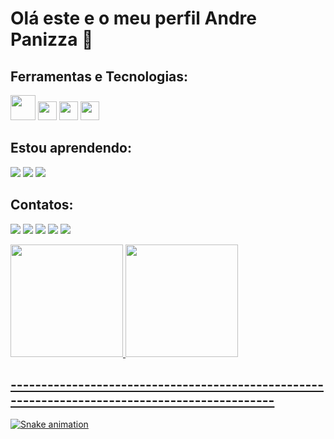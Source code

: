 # Olá este e o meu perfil Andre Panizza 👋

## Ferramentas e Tecnologias:

<img src="https://cdn.jsdelivr.net/gh/devicons/devicon/icons/git/git-original.svg" width="40" height="40"/>
<img src="https://cdn.jsdelivr.net/gh/devicons/devicon/icons/amazonwebservices/amazonwebservices-original-wordmark.svg" width="30" height="30" />
<img src="https://cdn.jsdelivr.net/gh/devicons/devicon/icons/kubernetes/kubernetes-plain-wordmark.svg"  width="30" height="30"/>
<img src="https://cdn.jsdelivr.net/gh/devicons/devicon/icons/terraform/terraform-original-wordmark.svg" width="30" height="30"/>


## Estou aprendendo:
<img src="https://cdn.jsdelivr.net/gh/devicons/devicon/icons/jenkins/jenkins-original.svg" />

<img src="https://cdn.jsdelivr.net/gh/devicons/devicon/icons/apachekafka/apachekafka-original-wordmark.svg" />

<img src="https://cdn.jsdelivr.net/gh/devicons/devicon/icons/php/php-original.svg" />
          
## Contatos:
<a href="https://www.youtube.com/seu-canal-youtube-aqui" target="_blank"><img src="https://img.shields.io/badge/YouTube-FF0000?style=for-the-badge&logo=youtube&logoColor=white" target="_blank"></a>
<a href="https://instagram.com/seu-usuário-instagram-aqui" target="_blank"><img src="https://img.shields.io/badge/-Instagram-%23E4405F?style=for-the-badge&logo=instagram&logoColor=white" target="_blank"></a>
<a href="https://www.twitch.tv/seu-usuário-aqui" target="_blank"><img src="https://img.shields.io/badge/Twitch-9146FF?style=for-the-badge&logo=twitch&logoColor=white" target="_blank"></a>
<a href = "mailto:contato@seu-usuário-aqui"><img src="https://img.shields.io/badge/Gmail-D14836?style=for-the-badge&logo=gmail&logoColor=white" target="_blank"></a>
<a href="https://www.linkedin.com/in/seu-usuário-linkedln-aqui" target="_blank"><img src="https://img.shields.io/badge/-LinkedIn-%230077B5?style=for-the-badge&logo=linkedin&logoColor=white" target="_blank"></a>   
</div>

<div>
<a href="https://github.com/AndrePanizza">
<img height="180em" src="https://github-readme-stats.vercel.app/api/top-langs/?username=seu-usuário-aqui&layout=compact&langs_count=7&theme=dracula"/>
<img height="180em" src="https://github-readme-stats.vercel.app/api?username=seu-usuário-aqui&show_icons=true&theme=dracula&include_all_commits=true&count_private=true"/>
</div>


## ----------------------------------------------------------------------------------------------
          
          
![Snake animation](https://github.com/seu-usuário-aqui/seu-usuário-aqui/blob/output/github-contribution-grid-snake.svg)

